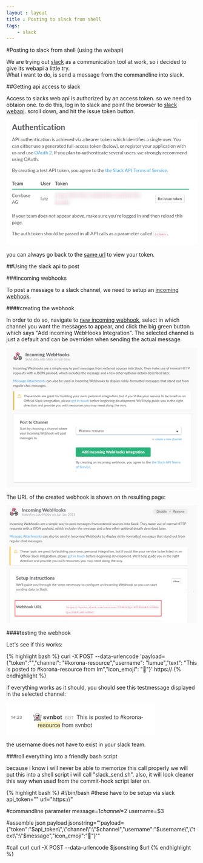 ```yaml
---
layout : layout
title : Posting to slack from shell
tags:
    - slack
---
```


#Posting to slack from shell (using the webapi)

We are trying out [slack](http://www.slack.com) as a communication tool at work, so i decided to give its webapi a little try.  
What i want to do, is send a message from the commandline into slack.

##Getting api access to slack

Access to slacks web api is authorized by an access token. so we need to obtaion one. to do this, log in to slack and point the browser to [slack webapi](https://api.slack.com/web).
scroll down, and hit the issue token button.  

![creating the webapi token](/assets/slack-get-token-screen.png)  

you can always go back to the [same url](https://api.slack.com/web) to view your token.

##Using the slack api to post

###incoming webhooks

To post a message to a slack channel, we need to setup an [incoming webhook](https://api.slack.com/incoming-webhooks).  

####creating the webhook

In order to do so, navigate to [new incoming webhook](https://<teamname>.slack.com/services/new/incoming-webhook), select in which channel you want the messages to appear, and click the big green button which says "Add incoming WebHooks Integration". The selected channel is just a default and can be overriden when sending the actual message. 

![setting up an incoming webhook in slack](/assets/slack-new-incoming-webhook-screen.png)

The URL of the created webhook is shown on th resulting page:  

![setting up an incoming webhook in slack](/assets/slack-new-incoming-webhook-result.png)

####testing the webhook

Let's see if this works:  

{% highlight bash %}
curl -X POST --data-urlencode 'payload={"token":"<your-token-here>","channel": "#korona-resource","username": "lumue","text": "This is posted to #korona-resource from lm","icon_emoji": ":ghost:"}' https://<your-incoming-webhook-url-here>
{% endhighlight %}

if everything works as it should, you should see this testmessage  displayed in the selected channel:  

![setting up an incoming webhook in slack](/assets/slack-view-testpost.png)

the username does not have to exist in your slack team.

###roll everything into a friendly bash script

because i know i will never be able to memorize this call properly we will put this into a shell script i will call "slack_send.sh". also, it will look cleaner this way when used from the commit-hook script later on.  

{% highlight bash %}
#!/bin/bash
#these have to be setup via slack
api_token="<your-token-here>"
url="https://<your-webhook-url-here>"

#commandline parameter
message=$1
channel=$2
username=$3

#assemble json payload
jsonstring="'payload={\"token\":\"$api_token\",\"channel\":\"$channel\",\"username\":\"$username\",\"text\":\"$message\",\"icon_emoji\":\":ghost:\"}'"

#call curl
curl -X POST --data-urlencode $jsonstring $url
{% endhighlight %}